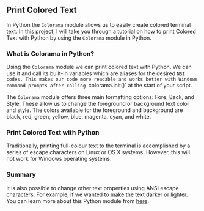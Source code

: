 ## Print Colored Text

In Python the `Colorama` module allows us to easily create colored terminal text. In this project, I will take you through a tutorial on how to print Colored Text with Python by using the `Colorama` module in Python.

### What is Colorama in Python?

Using the `Colorama` module we can print colored text with Python. We can use it and call its built-in variables which are aliases for the desired `NSI codes. This makes our code more readable and works better with Windows command prompts after calling `colorama.init()` at the start of your script.

The `Colorama` module offers three main formatting options: Fore, Back, and Style. These allow us to change the foreground or background text color and style. The colors available for the foreground and background are black, red, green, yellow, blue, magenta, cyan, and white.

### Print Colored Text with Python

Traditionally, printing full-colour text to the terminal is accomplished by a series of escape characters on Linux or OS X systems. However, this will not work for Windows operating systems.

### Summary

It is also possible to change other text properties using ANSI escape characters. For example, if we wanted to make the text darker or lighter. You can learn more about this Python module from [here](https://pypi.org/project/colorama/).
